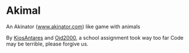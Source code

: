 # Akimal
An Akinator (www.akinator.com) like game with animals

By [KiosAntares](github.com/KiosAntares) and [Ojd2000](github.com/Ojd2000), a school assignment took way too far
Code may be terrible, please forgive us.
